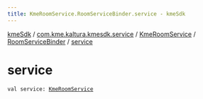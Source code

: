 ```yaml
---
title: KmeRoomService.RoomServiceBinder.service - kmeSdk
---
```


[kmeSdk](../../../index.html) / [com.kme.kaltura.kmesdk.service](../../index.html) / [KmeRoomService](../index.html) / [RoomServiceBinder](index.html) / [service](./service.html)

# service

`val service: `[`KmeRoomService`](../index.html)